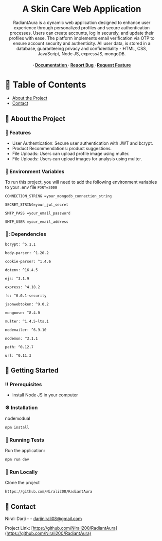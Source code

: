 <div align='center'>

<h1>A Skin Care Web Application</h1>
<p>RadiantAura is a dynamic web application designed to enhance user experience through personalized profiles and secure authentication processes. Users can create accounts, log in securely, and update their profiles with ease. The platform implements email verification via OTP to ensure account security and authenticity. All user data, is stored in a database, guaranteeing privacy and confidentiality - HTML, CSS, JavaScript, Node JS, expressJS, mongoDB.</p>

<h4> <span> · </span> <a href="https://github.com/Nirali200/RadiantAura/blob/master/README.md"> Documentation </a> <span> · </span> <a href="https://github.com/Nirali200/RadiantAura/issues"> Report Bug </a> <span> · </span> <a href="https://github.com/Nirali200/RadiantAura/issues"> Request Feature </a> </h4>


</div>

# :notebook_with_decorative_cover: Table of Contents

- [About the Project](#star2-about-the-project)
- [Contact](#handshake-contact)


## :star2: About the Project

### :dart: Features
- User Authentication: Secure user authentication with JWT and bcrypt.
- Product Recommendations: product suggestions.
- File Uploads: Users can upload profile image using multer.
- File Uploads: Users can upload images for analysis using multer.


### :key: Environment Variables
To run this project, you will need to add the following environment variables to your .env file
`PORT=3000`

`CONNECTION_STRING =your_mongodb_connection_string`

`SECRET_STRING=your_jwt_secret`

`SMTP_PASS =your_email_password`

`SMTP_USER =your_email_address`

### 🤌: Dependencies
`bcrypt: ^5.1.1`

`body-parser: ^1.20.2`

`cookie-parser: ^1.4.6`

`dotenv: ^16.4.5`

`ejs: ^3.1.9`

`express: ^4.18.2`

`fs: ^0.0.1-security`

`jsonwebtoken: ^9.0.2`

`mongoose: ^8.4.0`

`multer: ^1.4.5-lts.1`

`nodemailer: ^6.9.10`

`nodemon: ^3.1.1`

`path: ^0.12.7`

`url: ^0.11.3`

## :toolbox: Getting Started

### :bangbang: Prerequisites

- Install Node JS in your computer


### :gear: Installation

nodemodual
```bash
npm install
```


### :test_tube: Running Tests

Run the application:
```bash
npm run dev
```


### :running: Run Locally

Clone the project

```bash
https://github.com/Nirali200/RadiantAura
```



## :handshake: Contact

Nirali Darji - - darjinirali08@gmail.com

Project Link: [https://github.com/Nirali200/RadiantAura](https://github.com/Nirali200/RadiantAura)
